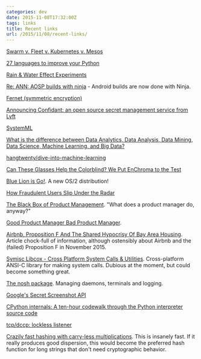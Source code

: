 ```yaml
---
categories: dev
date: 2015-11-08T17:32:00Z
tags: links
title: Recent links
url: /2015/11/08/recent-links/
---
```


[Swarm v. Fleet v. Kubernetes v. Mesos](http://radar.oreilly.com/2015/10/swarm-v-fleet-v-kubernetes-v-mesos.html)

[27 languages to improve your Python](http://www.curiousefficiency.org/posts/2015/10/languages-to-improve-your-python.html)

[Rain & Water Effect Experiments](http://tympanus.net/codrops/2015/11/04/rain-water-effect-experiments/)

[Re: ANN: AOSP builds with ninja](https://groups.google.com/forum/#!topic/android-platform/Hhl_4hfOONg/discussion) - Android builds are now done with Ninja.

[Fernet (symmetric encryption)](http://cryptography.readthedocs.org/en/latest/fernet/)

[Announcing Confidant: an open source secret management service from Lyft](https://eng.lyft.com/announcing-confidant-an-open-source-secret-management-service-from-lyft-1e256fe628a3)

[SystemML](https://developer.ibm.com/open/systemml/)

[What is the difference between Data Analytics, Data Analysis, Data Mining, Data Science, Machine Learning, and Big Data?](https://www.quora.com/What-is-the-difference-between-Data-Analytics-Data-Analysis-Data-Mining-Data-Science-Machine-Learning-and-Big-Data-1)

[hangtwenty/dive-into-machine-learning](https://github.com/hangtwenty/dive-into-machine-learning)

[Can These Glasses Help the Colorblind? We Put EnChroma to the Test](http://gizmodo.com/can-these-glasses-help-the-colorblind-we-put-en-chroma-1739433668)

[Blue Lion is Go!](https://www.arcanoae.com/blue-lion-go/). A new OS/2 distribution!

[How Fraudulent Users Slip Under the Radar](http://blog.siftscience.com/blog/2015/how-fraudulent-users-slip-under-the-radar)

[The Black Box of Product Management](https://medium.com/@brandonmchu/the-black-box-of-product-management-3feb65db6ddb). "What does a product manager do, anyway?"

[Good Product Manager Bad Product Manager](http://www.khoslaventures.com/wp-content/uploads/Good_Product_Manager_Bad_Product_Manager_KV.pdf).

[Airbnb, Proposition F And The Shared Hypocrisy Of Bay Area Housing](http://techcrunch.com/2015/11/03/prop-f/). Article chock-full of information, although ostensibly about Airbnb and the (failed) Proposition F in November 2015.

[Symisc Libcox - Cross Platform System Calls & Utilities](https://github.com/symisc/libcox). Cross-platform ANSI-C library for making system calls. Dubious at the moment, but could become something great.

[The nosh package](http://homepage.ntlworld.com/jonathan.deboynepollard/Softwares/nosh.html). Managing daemons, terminals and logging.

[Google's Secret Screenshot API](https://shkspr.mobi/blog/2015/11/google-secret-screenshot-api/)

[CPython internals: A ten-hour codewalk through the Python interpreter source code](http://pgbovine.net/cpython-internals.htm)

[tcp/dccp: lockless listener](https://lwn.net/Articles/659199/)

[Crazily fast hashing with carry-less multiplications](http://lemire.me/blog/2015/10/26/crazily-fast-hashing-with-carry-less-multiplications/). This is insanely fast. If it really produces good dispersion, this would become the preferred hash function for long strings that don't need cryptographic behavior.

